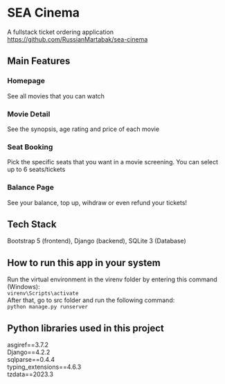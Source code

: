 # SEA Cinema  
A fullstack ticket ordering application  
https://github.com/RussianMartabak/sea-cinema  
  
## Main Features  
### Homepage  
See all movies that you can watch  
### Movie Detail  
See the synopsis, age rating and price of each movie  
### Seat Booking  
Pick the specific seats that you want in a movie screening. You can select up to 6 seats/tickets
### Balance Page  
See your balance, top up, wihdraw or even refund your tickets!  
  
## Tech Stack  
Bootstrap 5 (frontend), Django (backend), SQLite 3 (Database)  
  
## How to run this app in your system  
Run the virtual environment in the virenv folder by entering this command (Windows):  
`virenv\Scripts\activate`  
After that, go to src folder and run the following command:  
`python manage.py runserver`  
  
## Python libraries used in this project  
asgiref==3.7.2  
Django==4.2.2  
sqlparse==0.4.4  
typing_extensions==4.6.3  
tzdata==2023.3  
